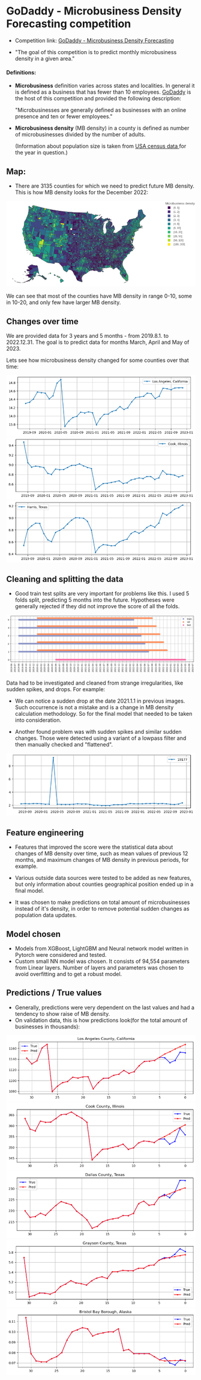 # GoDaddy - Microbusiness Density Forecasting competition 

* Competition link: [GoDaddy - Microbusiness Density Forecasting](https://www.kaggle.com/competitions/godaddy-microbusiness-density-forecasting/overview) 

* "The goal of this competition is to predict monthly microbusiness density in a given area."

#### Definitions:
* **Microbusiness** definition varies across states and localities. In general it is defined as a business that has fewer than 10 employees.
  <a href='https://www.godaddy.com/ventureforward/microbusiness-datahub/'>GoDaddy</a> is the host of this competition and provided the following description:

  "Microbusinesses are generally defined as businesses with an online presence and ten or fewer employees."


* **Microbusiness density** (MB density) in a county is defined as number of microbusinesses divided by the number of adults.

  (Information about population size is taken from <a href='https://data.census.gov/'>USA census data </a>for the year in question.)

## Map:
* There are 3135 counties for which we need to predict future MB density. This is how MB density looks for the December 2022:

![USA counties](./usa_plot.png 'USA counties')

<!-- ![Texas](./texas_plot.png 'Texas') -->
<!-- ![California](./california_plot.png 'California') -->

We can see that most of the counties have MB density in range 0-10, some in 10-20, and only few have larger MB density. 

## Changes over time
We are provided data for 3 years and 5 months - from 2019.8.1. to 2022.12.31. The goal is to predict data for months March, April and May of 2023.

Lets see how microbusiness density changed for some counties over that time:

![los_angeles_california_over_time](./los_angeles_california_over_time.png)
![cook_ilionis_over_time](./cook_ilionis_over_time.png)
![harris_texas_over_time](./harris_texas_over_time.png)

## Cleaning and splitting the data

* Good train test splits are very important for problems like this. I used 5 folds split, predicting 5 months into the future. Hypotheses were generally rejected if they did not improve the score of all the folds.

![train_val_splits](./train_val_splits.png)

Data had to be investigated and cleaned from strange irregularities, like sudden spikes, and drops. For example:

* We can notice a sudden drop at the date 2021.1.1 in previous images. Such occurrence is not a mistake and is a change in MB density calculation methodology. So for the final model that needed to be taken into consideration.

* Another found problem was with sudden spikes and similar sudden changes. Those were detected using a variant of a lowpass filter and then manually checked and "flattened".

![Sudden spike](./19117_over_time.png)

## Feature engineering

* Features that improved the score were the statistical data about changes of MB density over time, such as mean values of previous 12 months, and maximum changes of MB density in previous periods, for example.

* Various outside data sources were tested to be added as new features, but only information about counties geographical position ended up in a final model.

* It was chosen to make predictions on total amount of microbusinesses instead of it's density, in order to remove potential sudden changes as population data updates.

## Model chosen

* Models from XGBoost, LightGBM and Neural network model written in Pytorch were considered and tested. 
* Custom small NN model was chosen. It consists of 94,554 parameters from Linear layers. Number of layers and parameters was chosen to avoid overfitting and to get a robust model. 

## Predictions / True values

* Generally, predictions were very dependent on the last values and had a tendency to show raise of MB density.
* On validation data, this is how predictions look(for the total amount of businesses in thousands):

![predictions_on_train](./predictions_on_train_3.png)
![predictions_on_train](./predictions_on_train_4.png)
![predictions_on_train](./predictions_on_train_5.png)
![predictions_on_train](./predictions_on_train_6.png)
![predictions_on_train](./predictions_on_train_7.png)
